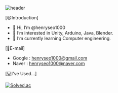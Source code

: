 ![header](https://capsule-render.vercel.app/api?type=wave&color=055B87&height=150&section=header&text=Welcome!&fontColor=668096&fontSize=70&animation=fadeIn&fontAlignY=55)

[:satisfied:Introduction]
- 👋 Hi, I’m @henryseo1000
- 👀 I’m interested in Unity, Arduino, Java, Blender.
- 🌱 I’m currently learning Computer engineering.


[:email:E-mail]
- Google : henryseo1000@gmail.com
- Naver : henryseo1000@naver.com

[:computer:I've Used...]


[![Solved.ac](http://mazassumnida.wtf/api/generate_badge?boj=henryseo1000)](https://solved.ac/{handle})

<!---
henryseo1000/henryseo1000 is a ✨ special ✨ repository because its `README.md` (this file) appears on your GitHub profile.
You can click the Preview link to take a look at your changes.
--->

